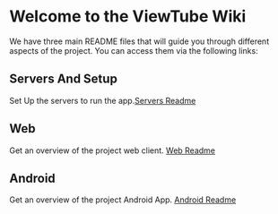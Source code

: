# Welcome to the ViewTube Wiki

We have three main README files that will guide you through different aspects of the project. You can access them via the following links:

## Servers And Setup
Set Up the servers to run the app.[Servers Readme](./Setup.md)
## Web
Get an overview of the project web client. [Web Readme](./Web.md)
## Android
Get an overview of the project Android App. [Android Readme](./Android.md)
